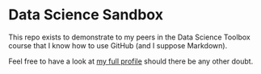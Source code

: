 # Data Science Sandbox

This repo exists to demonstrate to my peers in the Data Science Toolbox course that I know how to use GitHub (and I suppose Markdown).

Feel free to have a look at [my full profile](http://github.com/bvandgrift) should there be any other doubt. 
